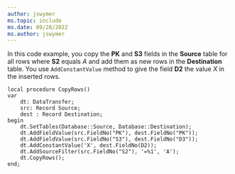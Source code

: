 ```yaml
---
author: jswymer
ms.topic: include
ms.date: 09/28/2022
ms.author: jswymer
---
```

In this code example, you copy the **PK** and **S3** fields in the **Source** table for all rows where **S2** equals *A* and add them as new rows in the **Destination** table. You use `AddConstantValue` method to give the field **D2** the value *X* in the inserted rows.

```AL
local procedure CopyRows()
var
    dt: DataTransfer;
    src: Record Source;
    dest : Record Destination;
begin
    dt.SetTables(Database::Source, Database::Destination);
    dt.AddFieldValue(src.FieldNo("PK"), dest.FieldNo("PK"));
    dt.AddFieldValue(src.FieldNo("S3"), dest.FieldNo("D3"));
    dt.AddConstantValue('X', dest.FieldNo(D2));
    dt.AddSourceFilter(src.FieldNo("S2"), '=%1', 'A');
    dt.CopyRows();
end;
```
